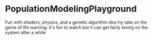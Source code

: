# PopulationModelingPlayground
Fun with shaders, physics, and a genetic algorithm aka my take on the game of life
warning: it's fun to watch but it can get fairly taxing on the system after a while
